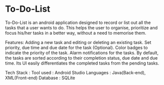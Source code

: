 # To-Do-List
To-Do-List is an android application designed to record or list out all the tasks that a user wants to do. This helps the user to organise, prioritize and focus his/her tasks in a better way, without a need to memorise them.

Features:
Adding a new task and editing or deleting an existing task.
Set priority, due time and due date for the task (Optional).
Color badges to indicate the priority of the task.
Alarm notifications for the tasks.
By default, the tasks are sorted according to their completion status, due date and due time.
Its UI easily differentiates the completed tasks from the pending tasks.

Tech Stack :
Tool used : Android Studio
Languages : Java(Back-end), XML(Front-end)
Database : SQLite


